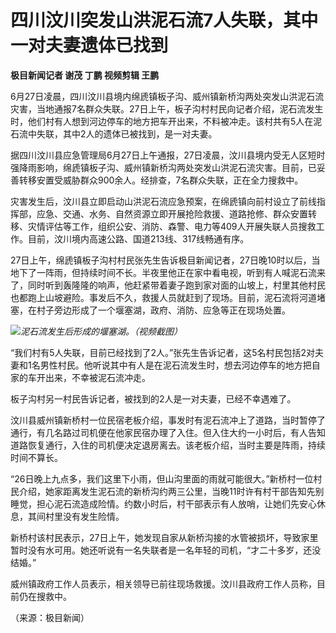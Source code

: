 

# 四川汶川突发山洪泥石流7人失联，其中一对夫妻遗体已找到

**极目新闻记者 谢茂 丁鹏 视频剪辑 王鹏**

6月27日凌晨，四川汶川县境内绵虒镇板子沟、威州镇新桥沟两处突发山洪泥石流灾害，当地通报7名群众失联。27日上午，板子沟村村民向记者介绍，泥石流发生时，他们村有人想到河边停车的地方把车开出来，不料被冲走。该村共有5人在泥石流中失联，其中2人的遗体已被找到，是一对夫妻。

据四川汶川县应急管理局6月27日上午通报，27日凌晨，汶川县境内受无人区短时强降雨影响，绵虒镇板子沟、威州镇新桥沟两处突发山洪泥石流灾害。目前，已妥善转移安置受威胁群众900余人。经排查，7名群众失联，正在全力搜救中。

灾害发生后，汶川县立即启动山洪泥石流应急预案，在绵虒镇向前村设立了前线指挥部，应急、交通、水务、自然资源立即开展抢险救援、道路抢修、群众安置转移、灾情评估等工作，组织公安、消防、森警、电力等409人开展失联人员搜救工作。目前，汶川境内高速公路、国道213线、317线畅通有序。

27日上午，绵虒镇板子沟村村民张先生告诉极目新闻记者，27日晚10时以后，当地下了一阵雨，但持续时间不长。半夜里他正在家中看电视，听到有人喊泥石流来了，同时听到轰隆隆的响声，他赶紧带着妻子跑到家对面的山坡上，村里其他村民也都跑上山坡避险。事发后不久，救援人员就赶到了现场。目前，泥石流将河道堵塞，在村子旁边形成了一个堰塞湖，政府、消防、应急等正在现场处置。

![](https://inews.gtimg.com/om_bt/OwS7djwct08-KjB8QgYhft9u2s8Tch3AeT0h0Ju_w3Q7EAA/1000)_泥石流发生后形成的堰塞湖。（视频截图）_

“我们村有5人失联，目前已经找到了2人。”张先生告诉记者，这5名村民包括2对夫妻和1名男性村民。他听说其中有人是在泥石流发生时，想去河边停车的地方把自家的车开出来，不幸被泥石流冲走。

板子沟村另一村民告诉记者，被找到的2人是一对夫妻，已经不幸遇难了。

汶川县威州镇新桥村一位民宿老板介绍，事发时有泥石流冲上了道路，当时暂停了通行，有几名路过司机便在他家民宿办理了入住。但入住大约一小时后，有人告知道路恢复通行，入住的司机便决定退房离去。该老板介绍，当时主要是阵雨，持续时间不算长。

“26日晚上九点多，我们这里下小雨，但山沟里面的雨就可能很大。”新桥村一位村民介绍，她家距离发生泥石流的新桥沟约两三公里，当晚11时许有村干部告知先别睡觉，担心泥石流造成险情。约数小时后，村干部表示有人放哨，让她们先安心休息，其间村里没有发生险情。

新桥村该村民表示，27日上午，她发现自家从新桥沟接的水管被损坏，导致家里暂时没有水可用。她还听说有一名失联者是一名年轻的司机，“才二十多岁，还没结婚。”

威州镇政府工作人员表示，相关领导已前往现场救援。汶川县政府工作人员称，目前仍在搜救中。

（来源：极目新闻）

